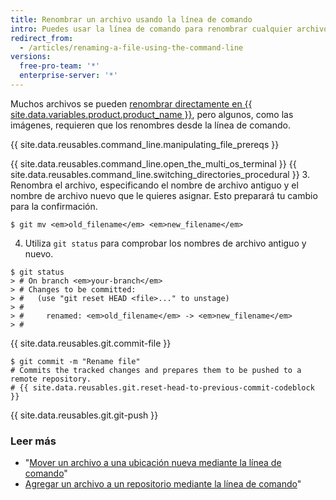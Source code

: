 ```yaml
---
title: Renombrar un archivo usando la línea de comando
intro: Puedes usar la línea de comando para renombrar cualquier archivo de tu repositorio.
redirect_from:
  - /articles/renaming-a-file-using-the-command-line
versions:
  free-pro-team: '*'
  enterprise-server: '*'
---
```


Muchos archivos se pueden [renombrar directamente en {{ site.data.variables.product.product_name }}](/articles/renaming-a-file), pero algunos, como las imágenes, requieren que los renombres desde la línea de comando.

{{ site.data.reusables.command_line.manipulating_file_prereqs }}

{{ site.data.reusables.command_line.open_the_multi_os_terminal }}
{{ site.data.reusables.command_line.switching_directories_procedural }}
3. Renombra el archivo, especificando el nombre de archivo antiguo y el nombre de archivo nuevo que le quieres asignar. Esto preparará tu cambio para la confirmación.
  ```shell
  $ git mv <em>old_filename</em> <em>new_filename</em>
  ```
4. Utiliza `git status` para comprobar los nombres de archivo antiguo y nuevo.
  ```shell
  $ git status
  > # On branch <em>your-branch</em>
  > # Changes to be committed:
  > #   (use "git reset HEAD <file>..." to unstage)
  > #
  > #     renamed: <em>old_filename</em> -> <em>new_filename</em>
  > #
  ```
{{ site.data.reusables.git.commit-file }}
  ```shell
  $ git commit -m "Rename file"
  # Commits the tracked changes and prepares them to be pushed to a remote repository.
  # {{ site.data.reusables.git.reset-head-to-previous-commit-codeblock }}
  ```
{{ site.data.reusables.git.git-push }}

### Leer más
- "[Mover un archivo a una ubicación nueva mediante la línea de comando](/articles/moving-a-file-to-a-new-location-using-the-command-line)"
- [Agregar un archivo a un repositorio mediante la línea de comando](/articles/adding-a-file-to-a-repository-using-the-command-line)"
